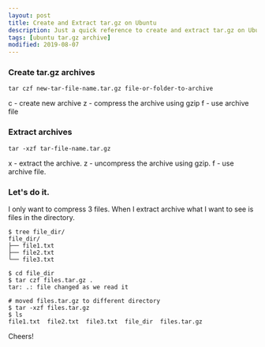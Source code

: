 ```yaml
---
layout: post
title: Create and Extract tar.gz on Ubuntu
description: Just a quick reference to create and extract tar.gz on Ubuntu
tags: [ubuntu tar.gz archive]
modified: 2019-08-07
---
```

### Create tar.gz archives
```
tar czf new-tar-file-name.tar.gz file-or-folder-to-archive
```
c - create new archive
z - compress the archive using gzip
f - use archive file

### Extract archives
```
tar -xzf tar-file-name.tar.gz
```
x - extract the archive.
z - uncompress the archive using gzip.
f - use archive file.

### Let's do it.
I only want to compress 3 files.
When I extract archive what I want to see is files in the directory.
```
$ tree file_dir/
file_dir/
├── file1.txt
├── file2.txt
└── file3.txt

$ cd file_dir
$ tar czf files.tar.gz .
tar: .: file changed as we read it

# moved files.tar.gz to different directory
$ tar -xzf files.tar.gz 
$ ls
file1.txt  file2.txt  file3.txt  file_dir  files.tar.gz

```

Cheers!
